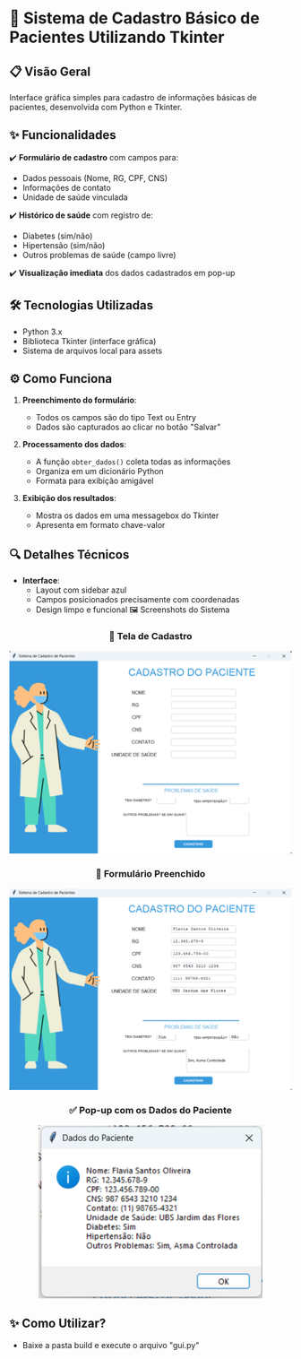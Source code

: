 # 🏥 Sistema de Cadastro Básico de Pacientes Utilizando Tkinter
## 📋 Visão Geral
Interface gráfica simples para cadastro de informações básicas de pacientes, desenvolvida com Python e Tkinter.

## ✨ Funcionalidades

✔️ **Formulário de cadastro** com campos para:
- Dados pessoais (Nome, RG, CPF, CNS)
- Informações de contato
- Unidade de saúde vinculada

✔️ **Histórico de saúde** com registro de:
- Diabetes (sim/não)
- Hipertensão (sim/não)
- Outros problemas de saúde (campo livre)

✔️ **Visualização imediata** dos dados cadastrados em pop-up

## 🛠️ Tecnologias Utilizadas
- Python 3.x
- Biblioteca Tkinter (interface gráfica)
- Sistema de arquivos local para assets

## ⚙️ Como Funciona

1. **Preenchimento do formulário**:
   - Todos os campos são do tipo Text ou Entry
   - Dados são capturados ao clicar no botão "Salvar"

2. **Processamento dos dados**:
   - A função `obter_dados()` coleta todas as informações
   - Organiza em um dicionário Python
   - Formata para exibição amigável

3. **Exibição dos resultados**:
   - Mostra os dados em uma messagebox do Tkinter
   - Apresenta em formato chave-valor

## 🔍 Detalhes Técnicos

- **Interface**:
  - Layout com sidebar azul
  - Campos posicionados precisamente com coordenadas
  - Design limpo e funcional
    🖼️ Screenshots do Sistema
<div align="center"> <h3>📌 Tela de Cadastro</h3> <img src="area-cadastro-vazio.png" alt="Tela principal do sistema" width="600"> <h3>📝 Formulário Preenchido</h3> <img src="area-cadastro-completo.png" alt="Formulário preenchido com dados" width="600"> <h3>✅ Pop-up com os Dados do Paciente</h3> <img src="resultado.png" alt="Pop-up mostrando dados cadastrados" width="400"> </div>

## ✨ Como Utilizar?
- Baixe a pasta build e execute o arquivo "gui.py"
